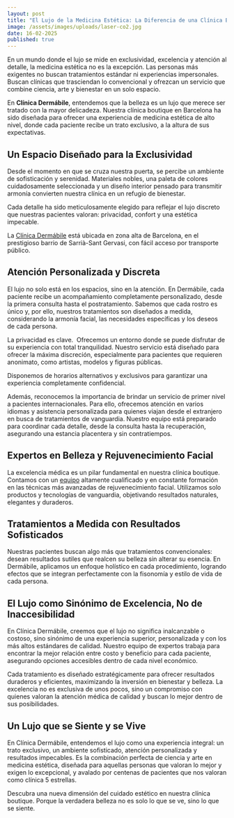 ```yaml
---
layout: post
title: "El Lujo de la Medicina Estética: La Diferencia de una Clínica Boutique"
image: /assets/images/uploads/laser-co2.jpg
date: 16-02-2025
published: true
---
```

En un mundo donde el lujo se mide en exclusividad, excelencia y atención al detalle, la medicina estética no es la excepción. Las personas más exigentes no buscan tratamientos estándar ni experiencias impersonales. Buscan clínicas que trasciendan lo convencional y ofrezcan un servicio que combine ciencia, arte y bienestar en un solo espacio.

En **Clínica Dermábile**, entendemos que la belleza es un lujo que merece ser tratado con la mayor delicadeza. Nuestra clínica boutique en Barcelona ha sido diseñada para ofrecer una experiencia de medicina estética de alto nivel, donde cada paciente recibe un trato exclusivo, a la altura de sus expectativas.

## **Un Espacio Diseñado para la Exclusividad**

Desde el momento en que se cruza nuestra puerta, se percibe un ambiente de sofisticación y serenidad. Materiales nobles, una paleta de colores cuidadosamente seleccionada y un diseño interior pensado para transmitir armonía convierten nuestra clínica en un refugio de bienestar.

Cada detalle ha sido meticulosamente elegido para reflejar el lujo discreto que nuestras pacientes valoran: privacidad, confort y una estética impecable.

La [Clínica Dermábile](https://www.dermabile.es/la-clinica) está ubicada en zona alta de Barcelona, en el prestigioso barrio de Sarrià-Sant Gervasi, con fácil acceso por transporte público. 

## **Atención Personalizada y Discreta**

El lujo no solo está en los espacios, sino en la atención. En Dermábile, cada paciente recibe un acompañamiento completamente personalizado, desde la primera consulta hasta el postratamiento. Sabemos que cada rostro es único y, por ello, nuestros tratamientos son diseñados a medida, considerando la armonía facial, las necesidades específicas y los deseos de cada persona.

La privacidad es clave.  Ofrecemos un entorno donde se puede disfrutar de su experiencia con total tranquilidad. Nuestro servicio está diseñado para ofrecer la máxima discreción, especialmente para pacientes que requieren anonimato, como artistas, modelos y figuras públicas. 

Disponemos de horarios alternativos y exclusivos para garantizar una experiencia completamente confidencial.

Además, reconocemos la importancia de brindar un servicio de primer nivel a pacientes internacionales. Para ello, ofrecemos atención en varios idiomas y asistencia personalizada para quienes viajan desde el extranjero en busca de tratamientos de vanguardia. Nuestro equipo está preparado para coordinar cada detalle, desde la consulta hasta la recuperación, asegurando una estancia placentera y sin contratiempos.

## **Expertos en Belleza y Rejuvenecimiento Facial**

La excelencia médica es un pilar fundamental en nuestra clínica boutique. Contamos con un [equipo](https://www.dermabile.es/vanessa-martins) altamente cualificado y en constante formación en las técnicas más avanzadas de rejuvenecimiento facial. Utilizamos solo productos y tecnologías de vanguardia, objetivando resultados naturales, elegantes y duraderos. 

## **Tratamientos a Medida con Resultados Sofisticados**

Nuestras pacientes buscan algo más que tratamientos convencionales: desean resultados sutiles que realcen su belleza sin alterar su esencia. En Dermábile, aplicamos un enfoque holístico en cada procedimiento, logrando efectos que se integran perfectamente con la fisonomía y estilo de vida de cada persona.

## **El Lujo como Sinónimo de Excelencia, No de Inaccesibilidad**

En Clínica Dermábile, creemos que el lujo no significa inalcanzable o costoso, sino sinónimo de una experiencia superior, personalizada y con los más altos estándares de calidad. Nuestro equipo de expertos trabaja para encontrar la mejor relación entre costo y beneficio para cada paciente, asegurando opciones accesibles dentro de cada nivel económico.

Cada tratamiento es diseñado estratégicamente para ofrecer resultados duraderos y eficientes, maximizando la inversión en bienestar y belleza. La excelencia no es exclusiva de unos pocos, sino un compromiso con quienes valoran la atención médica de calidad y buscan lo mejor dentro de sus posibilidades.

## **Un Lujo que se Siente y se Vive**

En Clínica Dermábile, entendemos el lujo como una experiencia integral: un trato exclusivo, un ambiente sofisticado, atención personalizada y resultados impecables. Es la combinación perfecta de ciencia y arte en medicina estética, diseñada para aquellas personas que valoran lo mejor y exigen lo excepcional, y avalado por centenas de pacientes que nos valoran como clínica 5 estrellas.

Descubra una nueva dimensión del cuidado estético en nuestra clínica boutique. Porque la verdadera belleza no es solo lo que se ve, sino lo que se siente.